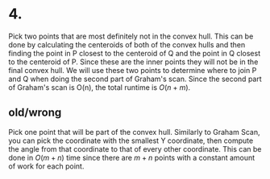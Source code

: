 # 4.

Pick two points that are most definitely not in the convex hull. This can be
done by calculating the centeroids of both of the convex hulls and then finding
the point in P closest to the centeroid of Q and the point in Q closest to the
centeroid of P. Since these are the inner points they will not be in the final
convex hull. We will use these two points to determine where to join P and Q
when doing the second part of Graham's scan. Since the second part of Graham's
scan is O(n), the total runtime is $O(n+m)$.


## old/wrong
Pick one point that will be part of the convex hull. Similarly to Graham Scan,
you can pick the coordinate with the smallest Y coordinate, then compute the
angle from that coordinate to that of every other coordinate. This can be done
in $O(m+n)$ time since there are $m+n$ points with a constant amount of work for
each point.


